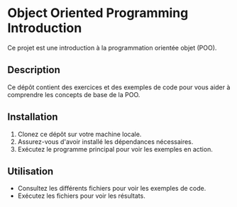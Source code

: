 # Object Oriented Programming Introduction

Ce projet est une introduction à la programmation orientée objet (POO).

## Description

Ce dépôt contient des exercices et des exemples de code pour vous aider à comprendre les concepts de base de la POO.

## Installation

1. Clonez ce dépôt sur votre machine locale.
2. Assurez-vous d'avoir installé les dépendances nécessaires.
3. Exécutez le programme principal pour voir les exemples en action.

## Utilisation

- Consultez les différents fichiers pour voir les exemples de code.
- Exécutez les fichiers pour voir les résultats.

